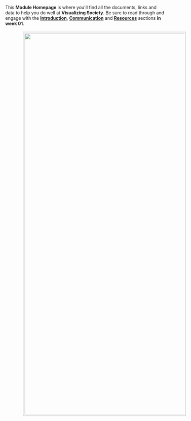 <link rel="stylesheet" href="https://jsndyks.github.io/sg2047/css/sg2047.css">
<style type="text/css">
h3 {display:none}
</style>

This **Module Homepage** is where you'll find all the documents, links and data to help you do well at **Visualizing Society**.
Be sure to read through and engage with the
[**Introduction**](https://moodle.city.ac.uk/course/view.php?id=45842#section-1),
[**Communication**](https://moodle.city.ac.uk/course/view.php?id=45842#section-3) and
[**Resources**](https://moodle.city.ac.uk/course/view.php?id=45842#section-4) sections **in week 01**.

<img src="https://jsndyks.github.io/sg2047/img/sg2047.plan.202223.roadMap.1200.png" width=1200 style="border:1px #bbb solid; margin:4px; padding:4px; margin-left:4em" />
